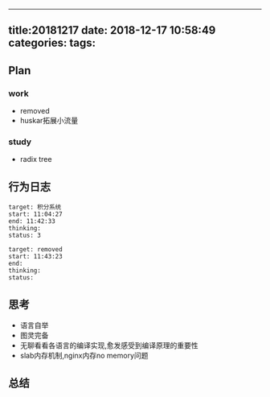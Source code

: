  ---
 title:20181217
 date: 2018-12-17 10:58:49
 categories:
 tags:
 ---
## Plan
### work
* removed
* huskar拓展小流量

### study
* radix tree
## 行为日志
```
target: 积分系统
start: 11:04:27
end: 11:42:33
thinking: 
status: 3

target: removed
start: 11:43:23
end: 
thinking: 
status: 
```
## 思考
* 语言自举
* 图灵完备
* 无聊看看各语言的编译实现,愈发感受到编译原理的重要性
* slab内存机制,nginx内存no memory问题
## 总结

